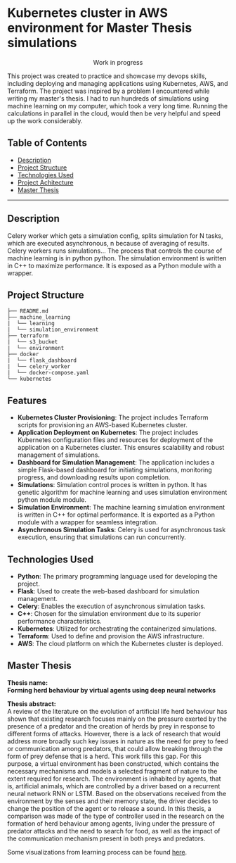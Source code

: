 # Kubernetes cluster in AWS environment for Master Thesis simulations

<p align="center">Work in progress</p>

This project was created to practice and showcase my devops skills, including deploying and managing applications using Kubernetes, AWS, and Terraform.
The project was inspired by a problem I encountered while writing my master's thesis. I had to run hundreds of simulations using machine learning on my computer, which took a very long time. Running the calculations in parallel in the cloud, would then be very helpful and speed up the work considerably.

## Table of Contents

- [Description](#introduction)
- [Project Structure](#project-structure)
- [Technologies Used](#technologies-used)
- [Project Achitecture](#project-architecture)
- [Master Thesis](#master-thesis)

---

## Description

Celery worker which gets a simulation config, splits simulation for N tasks, which are executed asynchronous, n because of averaging of results.
Celery workers runs simulations...
The process that controls the course of machine learning is in python
python.
The simulation environment is written in C++ to maximize performance. It is exposed as a Python module with a wrapper.

## Project Structure
```
├── README.md
├── machine_learning
|  └── learning
|  └── simulation_environment
├── terraform
|  └── s3_bucket
|  └── environment
├── docker
|  └── flask_dashboard
|  └── celery_worker
|  └── docker-compose.yaml
└── kubernetes
```

## Features

- **Kubernetes Cluster Provisioning**: The project includes Terraform scripts for provisioning an AWS-based Kubernetes cluster.
- **Application Deployment on Kubernetes**: The project includes Kubernetes configuration files and resources for deployment of the application on a Kubernetes cluster. This ensures scalability and robust management of simulations.
- **Dashboard for Simulation Management**: The application includes a simple Flask-based dashboard for initiating simulations, monitoring progress, and downloading results upon completion.
- **Simulations**: Simulation control proces is written in python. It has genetic algorithm for machine learning and uses simulation environment python module
module.
- **Simulation Environment**: The machine learning simulation environment is written in C++ for optimal performance. It is exported as a Python module with a wrapper for seamless integration.
- **Asynchronous Simulation Tasks**: Celery is used for asynchronous task execution, ensuring that simulations can run concurrently.

## Technologies Used

- **Python**: The primary programming language used for developing the project.
- **Flask**: Used to create the web-based dashboard for simulation management.
- **Celery**: Enables the execution of asynchronous simulation tasks.
- **C++**: Chosen for the simulation environment due to its superior performance characteristics.
- **Kubernetes**: Utilized for orchestrating the containerized simulations.
- **Terraform**: Used to define and provision the AWS infrastructure.
- **AWS**: The cloud platform on which the Kubernetes cluster is deployed.

## Master Thesis

**Thesis name:<br>
Forming herd behaviour by virtual agents using deep neural networks**

**Thesis abstract:**<br>
A review of the literature on the evolution of artificial life herd behaviour has shown that
existing research focuses mainly on the pressure exerted by the presence of a predator and the
creation of herds by prey in response to different forms of attacks. However, there is a lack of
research that would address more broadly such key issues in nature as the need for prey to feed or
communication among predators, that could allow breaking through the form of prey defense
that is a herd.
This work fills this gap. For this purpose, a virtual environment has been constructed, which
contains the necessary mechanisms and models a selected fragment of nature to the extent
required for research. The environment is inhabited by agents, that is, artificial animals, which
are controlled by a driver based on a recurrent neural network RNN or LSTM. Based on the
observations received from the environment by the senses and their memory state, the driver
decides to change the position of the agent or to release a sound.
In this thesis, a comparison was made of the type of controller used in the research on the
formation of herd behaviour among agents, living under the pressure of predator attacks and the
need to search for food, as well as the impact of the communication mechanism present in both
preys and predators.

Some visualizations from learning process can be found [here](http://bit.ly/praca_magisterska_adrian_slimak).
